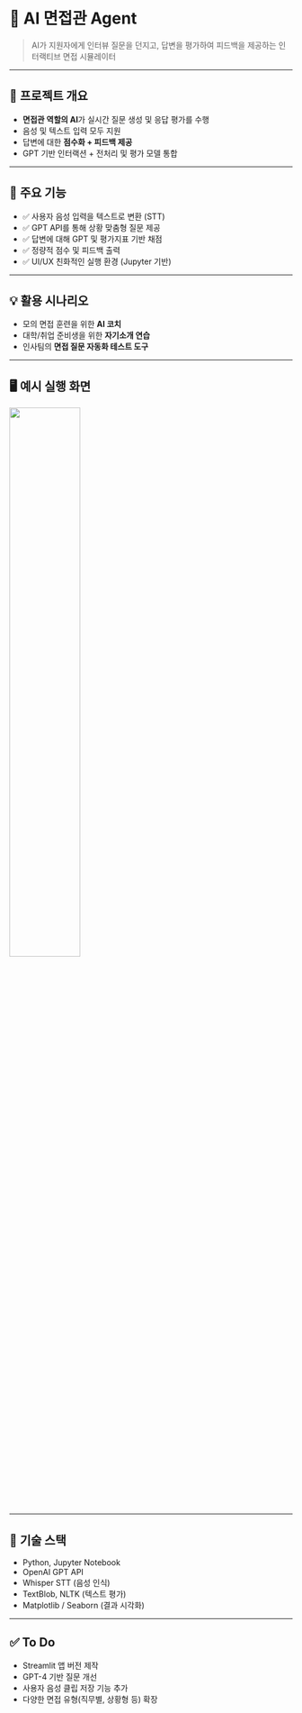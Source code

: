 # 🤖 AI 면접관 Agent

> AI가 지원자에게 인터뷰 질문을 던지고, 답변을 평가하여 피드백을 제공하는 인터랙티브 면접 시뮬레이터

---

## 🎯 프로젝트 개요

- **면접관 역할의 AI**가 실시간 질문 생성 및 응답 평가를 수행
- 음성 및 텍스트 입력 모두 지원
- 답변에 대한 **점수화 + 피드백 제공**
- GPT 기반 인터랙션 + 전처리 및 평가 모델 통합

---

## 🧩 주요 기능

- ✅ 사용자 음성 입력을 텍스트로 변환 (STT)
- ✅ GPT API를 통해 상황 맞춤형 질문 제공
- ✅ 답변에 대해 GPT 및 평가지표 기반 채점
- ✅ 정량적 점수 및 피드백 출력
- ✅ UI/UX 친화적인 실행 환경 (Jupyter 기반)

---

## 💡 활용 시나리오

- 모의 면접 훈련을 위한 **AI 코치**
- 대학/취업 준비생을 위한 **자기소개 연습**
- 인사팀의 **면접 질문 자동화 테스트 도구**

---

## 🖥️ 예시 실행 화면

<img src="https://github.com/user-attachments/assets/5650ddf5-0665-4995-b0e0-5032a0d3e715" width="50%" />


---
## 🧠 기술 스택

- Python, Jupyter Notebook  
- OpenAI GPT API  
- Whisper STT (음성 인식)  
- TextBlob, NLTK (텍스트 평가)  
- Matplotlib / Seaborn (결과 시각화)

---

## ✅ To Do

- Streamlit 앱 버전 제작  
- GPT-4 기반 질문 개선  
- 사용자 음성 클립 저장 기능 추가  
- 다양한 면접 유형(직무별, 상황형 등) 확장
